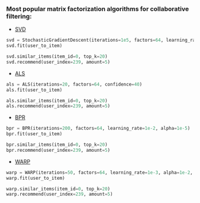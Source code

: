### Most popular matrix factorization algorithms for collaborative filtering:

- [SVD](https://hackernoon.com/introduction-to-recommender-system-part-1-collaborative-filtering-singular-value-decomposition-44c9659c5e75)
```python
svd = StochasticGradientDescent(iterations=1e5, factors=64, learning_rate=1e-4, alpha=1e-5)
svd.fit(user_to_item)

svd.similar_items(item_id=0, top_k=20)
svd.recommend(user_index=239, amount=5)
```

- [ALS](http://yifanhu.net/PUB/cf.pdf)
```python
als = ALS(iterations=20, factors=64, confidence=40)
als.fit(user_to_item)

als.similar_items(item_id=0, top_k=20)
als.recommend(user_index=239, amount=5)
```

- [BPR](https://arxiv.org/pdf/1205.2618.pdf)
```python
bpr = BPR(iterations=200, factors=64, learning_rate=1e-2, alpha=1e-5)
bpr.fit(user_to_item)

bpr.similar_items(item_id=0, top_k=20)
bpr.recommend(user_index=239, amount=5)
```

- [WARP](http://www.thespermwhale.com/jaseweston/papers/wsabie-ijcai.pdf)
```python
warp = WARP(iterations=50, factors=64, learning_rate=1e-3, alpha=1e-2, max_warp_sampled=100)
warp.fit(user_to_item)

warp.similar_items(item_id=0, top_k=20)
warp.recommend(user_index=239, amount=5)
```
